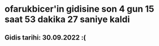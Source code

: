 # ofarukbicer'in gidisine son 4 gun 15 saat 53 dakika 27 saniye kaldi

## Gidis tarihi: 30.09.2022 :(